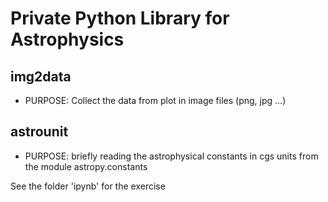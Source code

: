Private Python Library for Astrophysics
=======================================

img2data
-----------
* PURPOSE: Collect the data from plot in image files (png, jpg ...)

astrounit
-----------
* PURPOSE: briefly reading the astrophysical constants in cgs units from the module astropy.constants


See the folder 'ipynb' for the exercise
